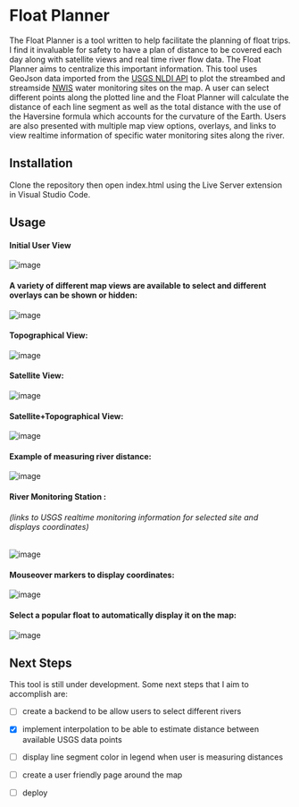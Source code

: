 # Float Planner

The Float Planner is a tool written to help facilitate the planning of float trips.  I find it invaluable for safety to have a plan of distance to be covered each day along with satellite views and real time river flow data.  The Float Planner aims to centralize this important information.  This tool uses GeoJson data imported from the [USGS NLDI API](https://waterdata.usgs.gov/blog/nldi-intro/) to plot the streambed and streamside [NWIS](https://waterdata.usgs.gov/nwis) water monitoring sites on the map.  A user can select different points along the plotted line and the Float Planner will calculate the distance of each line segment as well as the total distance with the use of the Haversine formula which accounts for the curvature of the Earth.  Users are also presented with multiple map view options, overlays, and links to view realtime information of specific water monitoring sites along the river.

## Installation

Clone the repository then open index.html using the Live Server extension in Visual Studio Code.

## Usage

#### Initial User View

![image](https://user-images.githubusercontent.com/66268023/117162533-7715b180-ad88-11eb-9d61-a20509fb491e.png)

#### A variety of different map views are available to select and different overlays can be shown or hidden:

![image](https://user-images.githubusercontent.com/66268023/117162815-bba14d00-ad88-11eb-8ce3-141800d6424e.png)

#### Topographical View:

![image](https://user-images.githubusercontent.com/66268023/117164323-22733600-ad8a-11eb-8c8e-2e359706d4c7.png)


#### Satellite View:

![image](https://user-images.githubusercontent.com/66268023/117164132-f5bf1e80-ad89-11eb-9f5e-db53221d0a89.png)

#### Satellite+Topographical View:

![image](https://user-images.githubusercontent.com/66268023/117164003-d2946f00-ad89-11eb-9223-6821af736783.png)

#### Example of measuring river distance:


![image](https://user-images.githubusercontent.com/66268023/117166291-d923e600-ad8b-11eb-84bf-bde451bd13a0.png)

#### River Monitoring Station :
###### (links to USGS realtime monitoring information for selected site and displays coordinates)

![image](https://user-images.githubusercontent.com/66268023/117167765-294f7800-ad8d-11eb-8098-9fd25b89faf9.png)

#### Mouseover markers to display coordinates:

![image](https://user-images.githubusercontent.com/66268023/117168614-ef32a600-ad8d-11eb-8ee4-fc666a836c1c.png)

#### Select a popular float to automatically display it on the map:

![image](https://user-images.githubusercontent.com/66268023/117169148-7849dd00-ad8e-11eb-9ac3-36761a061e10.png)







## Next Steps
This tool is still under development. Some next steps that I aim to accomplish are:

- [ ] create a backend to be allow users to select different rivers
- [x] implement interpolation to be able to estimate distance between available USGS data points
- [ ] display line segment color in legend when user is measuring distances
- [ ] create a user friendly page around the map
- [ ] deploy 


